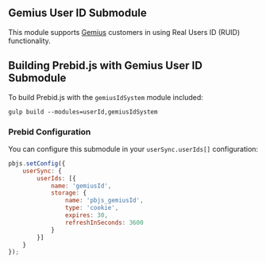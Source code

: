 ## Gemius User ID Submodule

This module supports [Gemius](https://gemius.com/) customers in using Real Users ID (RUID) functionality.

## Building Prebid.js with Gemius User ID Submodule

To build Prebid.js with the `gemiusIdSystem` module included:

```
gulp build --modules=userId,gemiusIdSystem
```

### Prebid Configuration

You can configure this submodule in your `userSync.userIds[]` configuration:

```javascript
pbjs.setConfig({
    userSync: {
        userIds: [{
            name: 'gemiusId',
            storage: {
                name: 'pbjs_gemiusId',
                type: 'cookie',
                expires: 30,
                refreshInSeconds: 3600
            }
        }]
    }
});
```
